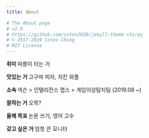```yaml
---
title: About

# The About page
# v2.0
# https://github.com/cotes2020/jekyll-theme-chirpy
# © 2017-2019 Cotes Chung
# MIT License
---
```

<b> 취미 </b> 따릉이 타는 거  

<b> 맛있는 거 </b> 고구마 피자, 치킨 와플  

<b> 소속 </b> 넥슨 > 인텔리전스 랩스 > 게임이상탐지팀 (2019.08 ~)

<b> 잘하는 거 </b> 오목?  

<b> 올해 목표 </b> 논문 쓰기, 영어 고수

<b> 갖고 싶은 거 </b> 엄청 큰 모니터
